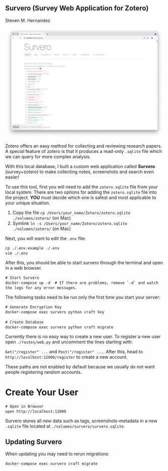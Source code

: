 ## Survero (Survey Web Application for Zotero)

Steven M. Hernandez

![Screenshot of Survero](figures/survero.png)

Zotero offers an easy method for collecting and reviewing research papers.  
A special feature of zotero is that it produces a read-only `.sqlite` file which we can query for more complex analysis.

With this local database, I built a custom web application called **Survero** (survey+zotero) to make collecting notes, screenshots and search even easier!

To use this tool, first you will need to add the `zotero.sqlite` file from your local system.
There are two options for adding the `zotero.sqlite` file into the project. 
**YOU** must decide which one is safest and most applicable to your unique situation.

1. Copy the file `cp /Users/your_name/Zotero/zotero.sqlite ./volumes/zotero/` (on Mac)
2. Symlink `ln -s /Users/your_name/Zotero/zotero.sqlite ./volumes/zotero/` (on Mac)

Next, you will want to edit the `.env` file:

```
cp ./.env-example ./.env 
vim ./.env
```

After this, you should be able to start survero through the terminal and open in a web browser.

```
# Start Survero
docker-compose up -d  # If there are problems, remove `-d` and watch the logs for any error messages.
```

The following tasks need to be run only the first time you start your server:

```
# Generate Encryption Key
docker-compose exec survero python craft key

# Create Database
docker-compose exec survero python craft migrate
```

Currently there is no easy way to create a new user. 
To register a new user open `./routes/web.py` and uncomment the lines starting with:

`Get("/register" ...` and `Post("/register" ...`. After this, head to `http://localhost:12000/register` to create a new account.

These paths are not enabled by default because we usually do not want people registering random accounts.

# Create Your User
```
# Open in Browser
open http://localhost:12000
```

Survero stores all new data such as tags, screenshots-metadata in a new `.sqlite` file located at `./volumes/survero/survero.sqlite`.

## Updating Survero

When updating you may need to rerun migrations:

```
docker-compose exec survero craft migrate   
```

